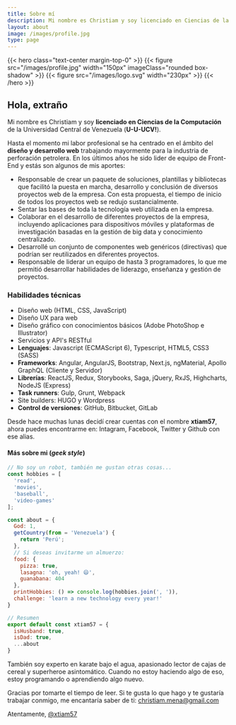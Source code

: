 ```yaml
---
title: Sobre mí
description: Mi nombre es Christiam y soy licenciado en Ciencias de la Computación de la Universidad Central de Venezuela (U-U-UCV!)
layout: about
image: /images/profile.jpg
type: page
---
```


{{< hero class="text-center margin-top-0" >}}
{{< figure src="/images/profile.jpg" width="150px" imageClass="rounded box-shadow"  >}}
{{< figure src="/images/logo.svg" width="230px"   >}}
{{< /hero >}}

## Hola, extraño

Mi nombre es Christiam y soy **licenciado en Ciencias de la Computación** de la Universidad Central de Venezuela (**U-U-UCV!**).

Hasta el momento mi labor profesional se ha centrado en el ámbito del **diseño y desarrollo web** trabajando mayormente para la industria de perforación petrolera. En los últimos años he sido lider de equipo de Front-End y estás son algunos de mis aportes:

- Responsable de crear un paquete de soluciones, plantillas y bibliotecas que facilitó la puesta en marcha, desarrollo y conclusión de diversos proyectos web de la empresa. Con esta propuesta, el tiempo de inicio de todos los proyectos web se redujo sustancialmente.
- Sentar las bases de toda la tecnología web utilizada en la empresa.
- Colaborar en el desarrollo de diferentes proyectos de la empresa, incluyendo aplicaciones para dispositivos móviles y plataformas de investigación basadas en la gestión de big data y conocimiento centralizado.
- Desarrollé un conjunto de componentes web genéricos (directivas) que podrían ser reutilizados en diferentes proyectos.
- Responsable de liderar un equipo de hasta 3 programadores, lo que me permitió desarrollar habilidades de liderazgo, enseñanza y gestión de proyectos.

### Habilidades técnicas
- Diseño web (HTML, CSS, JavaScript)
- Diseño UX para web
- Diseño gráfico con conocimientos básicos (Adobe PhotoShop e Illustrator)
- Servicios y API's RESTful
- **Lenguajes**: Javascript (ECMAScript 6), Typescript, HTML5, CSS3 (SASS)
- **Frameworks**: Angular, AngularJS, Bootstrap, Next.js, ngMaterial, Apollo GraphQL (Cliente y Servidor)
- **Librerías**: ReactJS, Redux, Storybooks, Saga, jQuery, RxJS, Highcharts, NodeJS (Express)
- **Task runners**: Gulp, Grunt, Webpack
- Site builders: HUGO y Wordpress
- **Control de versiones**: GitHub, Bitbucket, GitLab

Desde hace muchas lunas decidí crear cuentas con el nombre **xtiam57**, ahora puedes encontrarme en: Intagram, Facebook, Twitter y Github con ese alias.

#### Más sobre mi (_geek style_)

```js
// No soy un robot, también me gustan otras cosas...
const hobbies = [
  'read',
  'movies',
  'baseball',
  'video-games'
];

const about = {
  God: 1,
  getCountry(from = 'Venezuela') {
    return 'Perú';
  },
  // Si deseas invitarme un almuerzo:
  food: {
    pizza: true,
    lasagna: 'oh, yeah! 😄',
    guanabana: 404
  },
  printHobbies: () => console.log(hobbies.join(', ')),
  challenge: 'learn a new technology every year!'
}

// Resumen
export default const xtiam57 = {
  isHusband: true,
  isDad: true,
  ...about
}
```

También soy experto en karate bajo el agua, apasionado lector de cajas de cereal y superheroe asintomático. Cuando no estoy haciendo algo de eso, estoy programando o aprendiendo algo nuevo.

Gracias por tomarte el tiempo de leer. Si te gusta lo que hago y te gustaría trabajar conmigo, me encantaría saber de ti: christiam.mena@gmail.com

Atentamente,
[@xtiam57](https://github.com/xtiam57)
